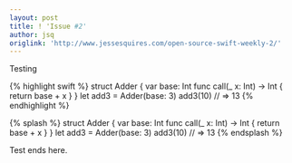 ```yaml
---
layout: post
title: ! 'Issue #2'
author: jsq
origlink: 'http://www.jessesquires.com/open-source-swift-weekly-2/'
---
```


Testing

{% highlight swift %} 
struct Adder { var base: Int func call(_ x: Int) -> Int { return base + x } }
let add3 = Adder(base: 3) add3(10) // => 13 
{% endhighlight %}


{% splash %} 
struct Adder { var base: Int func call(_ x: Int) -> Int { return base + x } }
let add3 = Adder(base: 3) add3(10) // => 13 
{% endsplash %}

Test ends here.
